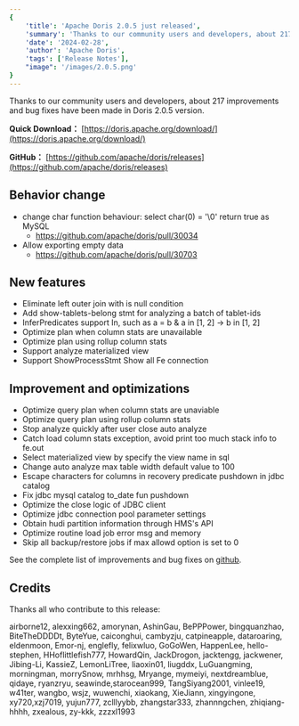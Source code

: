 ```yaml
---
{
    'title': 'Apache Doris 2.0.5 just released',
    'summary': 'Thanks to our community users and developers, about 217 improvements and bug fixes have been made in Doris 2.0.5 version.',
    'date': '2024-02-28',
    'author': 'Apache Doris',
    'tags': ['Release Notes'],
    "image": '/images/2.0.5.png'
}
---
```


<!--
Licensed to the Apache Software Foundation (ASF) under one
or more contributor license agreements.  See the NOTICE file
distributed with this work for additional information
regarding copyright ownership.  The ASF licenses this file
to you under the Apache License, Version 2.0 (the
"License"); you may not use this file except in compliance
with the License.  You may obtain a copy of the License at
  http://www.apache.org/licenses/LICENSE-2.0
Unless required by applicable law or agreed to in writing,
software distributed under the License is distributed on an
"AS IS" BASIS, WITHOUT WARRANTIES OR CONDITIONS OF ANY
KIND, either express or implied.  See the License for the
specific language governing permissions and limitations
under the License.
-->

Thanks to our community users and developers, about 217 improvements and bug fixes have been made in Doris 2.0.5 version.

**Quick Download：** [https://doris.apache.org/download/](https://doris.apache.org/download/)

**GitHub：** [https://github.com/apache/doris/releases](https://github.com/apache/doris/releases)


## Behavior change
- change char function behaviour: select char(0) = '\0' return true as MySQL
  - https://github.com/apache/doris/pull/30034
- Allow exporting empty data
  - https://github.com/apache/doris/pull/30703

## New features
- Eliminate left outer join with is null condition
- Add show-tablets-belong stmt for analyzing a batch of tablet-ids
- InferPredicates support In, such as a = b & a in [1, 2] -> b in [1, 2]
- Optimize plan when column stats are unavailable
- Optimize plan using rollup column stats
- Support analyze materialized view
- Support ShowProcessStmt Show all Fe connection

## Improvement and optimizations
- Optimize query plan when column stats are unaviable
- Optimize query plan using rollup column stats
- Stop analyze quickly after user close auto analyze
- Catch load column stats exception, avoid print too much stack info to fe.out
- Select materialized view by specify the view name in sql
- Change auto analyze max table width default value to 100
- Escape characters for columns in recovery predicate pushdown in jdbc catalog
- Fix jdbc mysql catalog to_date fun pushdown
- Optimize the close logic of JDBC client
- Optimize jdbc connection pool parameter settings
- Obtain hudi partition information through HMS's API
- Optimize routine load job error msg and memory
- Skip all backup/restore jobs if max allowd option is set to 0

See the complete list of improvements and bug fixes on [github](https://github.com/apache/doris/compare/2.0.4-rc06...2.0.5-rc02).


## Credits
Thanks all who contribute to this release:

airborne12, alexxing662, amorynan, AshinGau, BePPPower, bingquanzhao, BiteTheDDDDt, ByteYue, caiconghui, cambyzju, catpineapple, dataroaring, eldenmoon, Emor-nj, englefly, felixwluo, GoGoWen, HappenLee, hello-stephen, HHoflittlefish777, HowardQin, JackDrogon, jacktengg, jackwener, Jibing-Li, KassieZ, LemonLiTree, liaoxin01, liugddx, LuGuangming, morningman, morrySnow, mrhhsg, Mryange, mymeiyi, nextdreamblue, qidaye, ryanzryu, seawinde,starocean999, TangSiyang2001, vinlee19, w41ter, wangbo, wsjz, wuwenchi, xiaokang, XieJiann, xingyingone, xy720,xzj7019, yujun777, zclllyybb, zhangstar333, zhannngchen, zhiqiang-hhhh, zxealous, zy-kkk, zzzxl1993
